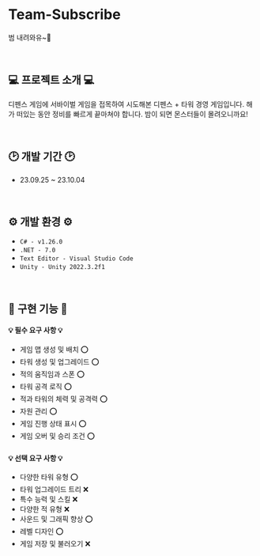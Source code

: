 # Team-Subscribe

범 내려와유~🐯

<br>

## 💻 프로젝트 소개 💻

디펜스 게임에 서바이벌 게임을 접목하여 시도해본 디펜스 + 타워 경영 게임입니다. 해가 떠있는 동안 정비를 빠르게 끝마쳐야 합니다. 밤이 되면 몬스터들이 몰려오니까요!

<br>

## 🕑 개발 기간 🕑

- 23.09.25 ~ 23.10.04

<br>

## ⚙️ 개발 환경 ⚙️

- `C# - v1.26.0`
- `.NET - 7.0`
- `Text Editor - Visual Studio Code`
- `Unity - Unity 2022.3.2f1`

<br>

## 🔫 구현 기능 🔫

#### 💡 필수 요구 사항 💡

- 게임 맵 생성 및 배치 ⭕️
- 타워 생성 및 업그레이드 ⭕️
- 적의 움직임과 스폰 ⭕️
- 타워 공격 로직 ⭕️
- 적과 타워의 체력 및 공격력 ⭕️
- 자원 관리 ⭕️
- 게임 진행 상태 표시 ⭕️
- 게임 오버 및 승리 조건 ⭕️

#### 💡 선택 요구 사항 💡

- 다양한 타워 유형 ⭕️
- 타워 업그레이드 트리 ❌
- 특수 능력 및 스킬 ❌
- 다양한 적 유형 ❌
- 사운드 및 그래픽 향상 ⭕️
- 레벨 디자인 ⭕️
- 게임 저장 및 불러오기 ❌
